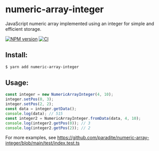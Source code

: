 # numeric-array-integer

JavaScript numeric array implemented using an integer for simple and efficient storage.

[![NPM version](https://img.shields.io/npm/v/numeric-array-integer.svg?style=flat-square)](https://npmjs.org/package/numeric-array-integer)
[![CI](https://github.com/paradite/numeric-array-integer/actions/workflows/node.js.yml/badge.svg)](https://github.com/paradite/numeric-array-integer/actions/workflows/node.js.yml)

## Install:

```bash
$ yarn add numeric-array-integer
```

## Usage:

```js
const integer = new NumericArrayInteger(4, 10);
integer.setPos(0, 3);
integer.setPos(2, 2);
const data = integer.getData();
console.log(data); // 515
const integer2 = NumericArrayInteger.fromData(data, 4, 10);
console.log(integer2.getPos(0)); // 3
console.log(integer2.getPos(2)); // 2
```

For more examples, see https://github.com/paradite/numeric-array-integer/blob/main/test/index.test.ts
